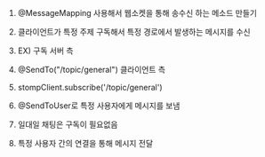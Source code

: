 1. @MessageMapping 사용해서 웹소켓을 통해 송수신 하는 메소드 만들기
2. 클라이언트가 특정 주제 구독해서 특정 경로에서 발생하는 메시지를 수신
3. EX) 구독 
서버 측
4. @SendTo("/topic/general")
클라이언트 측
5. stompClient.subscribe('/topic/general')

6. @SendToUser로 특정 사용자에게 메시지를 보냄
7. 일대일 채팅은 구독이 필요없음
8. 특정 사용자 간의 연결을 통해 메시지 전달
